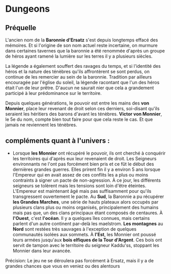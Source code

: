 # Dungeons

## Préquelle

L'ancien nom de la __Baronnie d'Ersatz__ s'est depuis longtemps effacé des mémoires. Et si l'origine de son nom actuel reste incertaine, on murmure dans certaines tavernes que la baronnie a été renommée d'après un groupe de héros ayant ramené la lumière sur les terres il y a plusieurs siècles. 

La légende a également souffert des ravages du temps, et si l'identité des héros et la nature des ténèbres qu'ils affrontèrent se sont perdus, on continue de les remercier au sein de la baronnie. Tradition par ailleurs encouragée par l'église du soleil,  la légende racontant que l'un des héros était l'un de leur prêtre. D'aucun ne saurait nier que cela a grandement participé à leur prédominance sur le territoire.

Depuis quelques générations, le pouvoir est entre les mains des __von Monnier__, place leur revenant de droit selon ces derniers, soi-disant qu'ils seraient les héritiers des barons d'avant les ténèbres. __Victor von Monnier__, le 5e du nom, compte bien tout faire pour que cela reste le cas. Et que jamais ne reviennent les ténèbres.


## compléments quant à l'univers :

- Lorsque __les Monnier__ ont récupéré le pouvoir, ils ont cherché à conquérir les territoires qui d'après eux leur revenaient de droit. Les Seigneurs environnants ne l'ont pas forcément bien pris et ce fût le début des dernières grandes guerres. Elles prirent fin il y a environ 5 ans lorsque l'Empereur qui en avait assez de ces conflits les a plus ou moins contraints à signer un pacte de non-agression. À ce jour, les différents seigneurs se tolèrent mais les tensions sont loin d'être éteintes. L'Empereur est maintenant âgé mais pas suffisamment pour qu'ils transgressent ouvertement le pacte.
Au __Sud__, la Baronnie a pu récupérer __les Grandes Marches__, une série de hauts plateaux alors occupés par plusieurs clans plus ou moins organisés, principalement des humains mais pas que, un des clans principaux étant composés de centaures. À __l'Ouest__, c'est __l'océan__. Il y a quelques îles connues, mais certains parlent d'un autre continent par-delà les maelstrom.
__Les montagnes__ au __Nord__ sont restées très sauvages à l'exception de quelques communautés isolées aux sommets.
À __l'Est__, les Monnier ont poussé leurs armées jusqu'aux __bois elfiques de la Tour d'Argent__. Ces bois ont servit de tampon avec le territoire du seigneur Kaddu'ss, stoppant les Monnier dans leur avancée. 

Précision: Le jeu ne se déroulera pas forcément à Ersatz, mais il y a de grandes chances que vous en veniez ou des alentours

